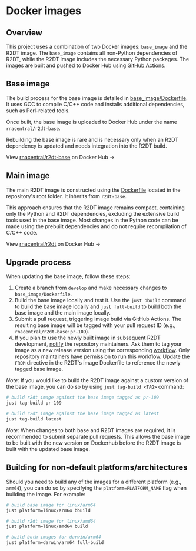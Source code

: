 # Docker images

## Overview

This project uses a combination of two Docker images: `base_image` and the R2DT image. The `base_image` contains all non-Python dependencies of R2DT, while the R2DT image includes the necessary Python packages. The images are built and pushed to Docker Hub using [GitHub Actions](./github-actions.md).

## Base image

The build process for the base image is detailed in [base_image/Dockerfile](https://github.com/r2dt-bio/R2DT/blob/main/base_image/Dockerfile). It uses GCC to compile C/C++ code and installs additional dependencies, such as Perl-related tools.

Once built, the base image is uploaded to Docker Hub under the name `rnacentral/r2dt-base`.

Rebuilding the base image is rare and is necessary only when an R2DT dependency is updated and needs integration into the R2DT build.

View [rnacentral/r2dt-base](https://hub.docker.com/r/rnacentral/r2dt-base) on Docker Hub &rarr;

## Main image

The main R2DT image is constructed using the [Dockerfile](https://github.com/r2dt-bio/R2DT/blob/main/Dockerfile) located in the repository's root folder. It inherits from `r2dt-base`.

This approach ensures that the R2DT image remains compact, containing only the Python and R2DT dependencies, excluding the extensive build tools used in the base image. Most changes in the Python code can be made using the prebuilt dependencies and do not require recompilation of C/C++ code.

View [rnacentral/r2dt](https://hub.docker.com/r/rnacentral/r2dt) on Docker Hub &rarr;

## Upgrade process

When updating the base image, follow these steps:

1. Create a branch from `develop` and make necessary changes to `base_image/Dockerfile`.
2. Build the base image locally and test it. Use the `just bbuild` command to build the base image locally and `just full-build` to build both the base image and the main image locally.
3. Submit a pull request, triggering image build via GitHub Actions. The resulting base image will be tagged with your pull request ID (e.g., `rnacentral/r2dt-base:pr-109`).
4. If you plan to use the newly built image in subsequent R2DT development, [notify](https://github.com/r2dt-bio/r2dt/issues/new) the repository maintainers. Ask them to tag your image as a new release version using the corresponding [workflow](https://github.com/r2dt-bio/R2DT/actions/workflows/tag-base-image.yml). Only repository maintainers have permission to run this workflow. Update the `FROM` directive in the R2DT's image Dockerfile to reference the newly tagged base image.

_Note_: If you would like to build the R2DT image against a custom version of the base image, you can do so by using `just tag-build <TAG>` command:

```bash
# build r2dt image against the base image tagged as pr-109
just tag-build pr-109

# build r2dt image against the base image tagged as latest
just tag-build latest
```

_Note_: When changes to both base and R2DT images are required, it is recommended to submit separate pull requests. This allows the base image to be built with the new version on Dockerhub before the R2DT image is built with the updated base image.


## Building for non-default platforms/architectures

Should you need to build any of the images for a different platform (e.g., `arm64`), you can do so by specifying the `platform=PLATFORM_NAME` flag when building the image. For example:

```bash
# build base image for linux/arm64
just platform=linux/arm64 bbuild

# build r2dt image for linux/amd64
just platform=linux/amd64 build

# build both images for darwin/arm64
just platform=darwin/arm64 full-build
```
